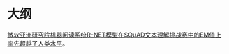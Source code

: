 
# 大纲


[微软亚洲研究院机器阅读系统R-NET模型在SQuAD文本理解挑战赛中的EM值上率先超越了人类水平](http://mp.weixin.qq.com/s?__biz=MzAwMTA3MzM4Nw==&mid=2649442666&idx=1&sn=470f581afe41564e3ee43f5252ed5833&chksm=82c0a0eeb5b729f8a97f310329ab60d8a58d7ae5bc460ccff5a37e8c8320b8563aaa542e9832&scene=21#wechat_redirect)。
